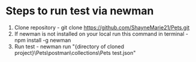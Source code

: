# Steps to run test via newman

1. Clone repository - git clone https://github.com/ShayneMarie21/Pets.git
2. If newman is not installed on your local run this command in terminal - npm install -g newman
3. Run test - newman run "{directory of cloned project}\Pets\postman\collections\Pets test.json"

